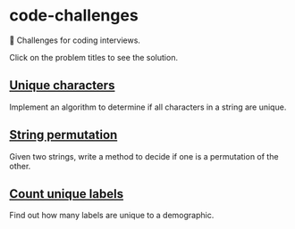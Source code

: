 # code-challenges

💾 Challenges for coding interviews.

Click on the problem titles to see the solution.

## [Unique characters](https://github.com/yvesgurcan/code-challenges/blob/master/challenges/unique-characters.js)

Implement an algorithm to determine if all characters in a string are unique.

## [String permutation](https://github.com/yvesgurcan/code-challenges/blob/master/challenges/string-permutation.js)

Given two strings, write a method to decide if one is a permutation of the other.

## [Count unique labels](https://github.com/yvesgurcan/code-challenges/blob/master/challenges/count-unique-labels.js)

Find out how many labels are unique to a demographic.
